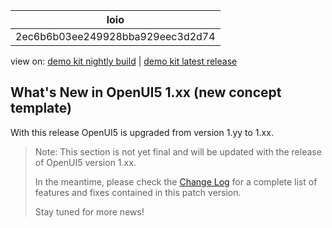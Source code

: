 <!-- loio2ec6b6b03ee249928bba929eec3d2d74 -->

| loio |
| -----|
| 2ec6b6b03ee249928bba929eec3d2d74 |

<div id="loio">

view on: [demo kit nightly build](https://openui5nightly.hana.ondemand.com/#/topic/2ec6b6b03ee249928bba929eec3d2d74) | [demo kit latest release](https://openui5.hana.ondemand.com/#/topic/2ec6b6b03ee249928bba929eec3d2d74)</div>

## What's New in OpenUI5 1.xx \(new concept template\)

With this release OpenUI5 is upgraded from version 1.yy to 1.xx.

> Note:
> This section is not yet final and will be updated with the release of OpenUI5 version 1.xx.
> 
> In the meantime, please check the [Change Log](https://openui5.hana.ondemand.com/#releasenotes.html) for a complete list of features and fixes contained in this patch version.
> 
> Stay tuned for more news!
> 
> 

